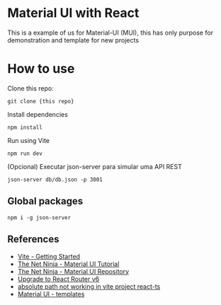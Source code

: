 # Material UI with React

This is a example of us for Material-UI (MUI), this has only purpose for demonstration and template for new projects

# How to use

Clone this repo:

`git clone {this repo}`

Install dependencies

`npm install`

Run using Vite

`npm run dev`

(Opcional) Executar json-server para simular uma API REST

`json-server db/db.json -p 3001`

## Global packages

`npm i -g json-server`

## References

- [Vite - Getting Started](https://vitejs.dev/guide/)
- [The Net Ninja - Material UI Tutorial](https://www.youtube.com/playlist?list=PL4cUxeGkcC9gjxLvV4VEkZ6H6H4yWuS58)
- [The Net Ninja - Material UI Repository](https://github.com/iamshaunjp/material-ui-tut)
- [Upgrade to React Router v6](https://typescript.tv/react/upgrade-to-react-router-v6/)
- [absolute path not working in vite project react-ts](https://stackoverflow.com/questions/68241263/absolute-path-not-working-in-vite-project-react-ts)
- [Material UI - templates](https://mui.com/material-ui/getting-started/templates/)
